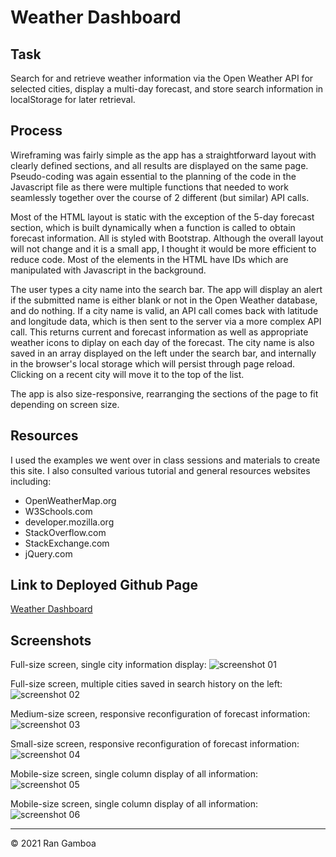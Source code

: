 # Weather Dashboard

## Task

Search for and retrieve weather information via the Open Weather API for selected cities, display a multi-day forecast, and store search information in localStorage for later retrieval.

## Process

Wireframing was fairly simple as the app has a straightforward layout with clearly defined sections, and all results are displayed on the same page. Pseudo-coding was again essential to the planning of the code in the Javascript file as there were multiple functions that needed to work seamlessly together over the course of 2 different (but similar) API calls.

Most of the HTML layout is static with the exception of the 5-day forecast section, which is built dynamically when a function is called to obtain forecast information. All is styled with Bootstrap. Although the overall layout will not change and it is a small app, I thought it would be more efficient to reduce code. Most of the elements in the HTML have IDs which are manipulated with Javascript in the background.

The user types a city name into the search bar. The app will display an alert if the submitted name is either blank or not in the Open Weather database, and do nothing. If a city name is valid, an API call comes back with latitude and longitude data, which is then sent to the server via a more complex API call. This returns current and forecast information as well as appropriate weather icons to diplay on each day of the forecast. The city name is also saved in an array displayed on the left under the search bar, and internally in the browser's local storage which will persist through page reload. Clicking on a recent city will move it to the top of the list.

The app is also size-responsive, rearranging the sections of the page to fit depending on screen size.

## Resources

I used the examples we went over in class sessions and materials to create this site. I also consulted various tutorial and general resources websites including:

* OpenWeatherMap.org
* W3Schools.com
* developer.mozilla.org
* StackOverflow.com
* StackExchange.com
* jQuery.com

## Link to Deployed Github Page

[Weather Dashboard](https://rangamboa.github.io/weather-dashboard)

## Screenshots

Full-size screen, single city information display:
![screenshot 01](images/weather-dashboard-screenshot-01.jpg)

Full-size screen, multiple cities saved in search history on the left:
![screenshot 02](images/weather-dashboard-screenshot-02.jpg)

Medium-size screen, responsive reconfiguration of forecast information:
![screenshot 03](images/weather-dashboard-screenshot-03.jpg)

Small-size screen, responsive reconfiguration of forecast information:
![screenshot 04](images/weather-dashboard-screenshot-04.jpg)

Mobile-size screen, single column display of all information:
![screenshot 05](images/weather-dashboard-screenshot-05.jpg)

Mobile-size screen, single column display of all information:
![screenshot 06](images/weather-dashboard-screenshot-06.jpg)

- - -
© 2021 Ran Gamboa
